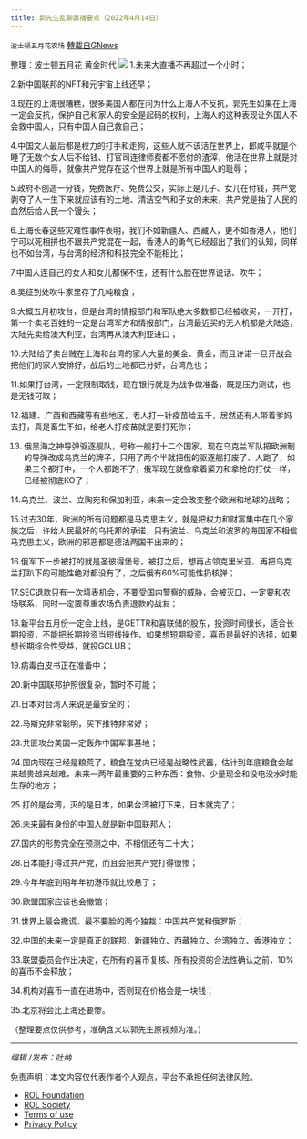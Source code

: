 ```yaml
---
title: 郭先生乱聊直播要点（2022年4月14日）
---
```

`波士顿五月花农场` [轉載自GNews](https://gnews.org/zh-hans/2346321/)

整理：波士顿五月花 黄金时代
![](https://assets.gnews.org/wp-content/uploads/2022/04/屏幕截图66.png)
1.未来大直播不再超过一个小时；

2.新中国联邦的NFT和元宇宙上线还早；

3.现在的上海很糟糕，很多美国人都在问为什么上海人不反抗，郭先生如果在上海一定会反抗，保护自己和家人的安全是起码的权利，上海人的这种表现让外国人不会救中国人，只有中国人自己救自己；

4.中国文人最后都是权力的打手和走狗，这些人就不该活在世界上，郎咸平就是个睡了无数个女人后不给钱、打官司连律师费都不愿付的渣滓，他活在世界上就是对中国人的侮辱，就像共产党存在这个世界上就是所有中国人的耻辱；

5.政府不创造一分钱，免费医疗、免费公交，实际上是儿子、女儿在付钱，共产党剥夺了人一生下来就应该有的土地、清洁空气和子女的未来，共产党是抽了人民的血然后给人民一个馒头；

6.上海长春这些灾难性事件表明，我们不如新疆人、西藏人，更不如香港人，他们宁可以死相拼也不跟共产党混在一起，香港人的勇气已经超出了我们的认知，同样也不如台湾，与台湾的经济和科技完全不能相比；

7.中国人连自己的女人和女儿都保不住，还有什么脸在世界说话、吹牛；

8.吴征到处吹牛家里存了几吨粮食；

9.大概五月初攻台，但是台湾的情报部门和军队绝大多数都已经被收买，一开打，第一个卖老百姓的一定是台湾军方和情报部门，台湾最近买的无人机都是大陆造，大陆先卖给澳大利亚，台湾再从澳大利亚进口；

10.大陆给了卖台贼在上海和台湾的家人大量的美金、黄金，而且许诺一旦开战会把他们的家人安排好，战后的土地都已分好，台湾危也；

11.如果打台湾，一定限制取钱，现在银行就是为战争做准备，既是压力测试，也是无钱可取；

12.福建、广西和西藏等有些地区，老人打一针疫苗给五千，居然还有人带着爹妈去打，真是畜生不如，给老人打疫苗就是要打死你；

13. 俄黑海之神导弹驱逐舰队，号称一舰打十二个国家，现在乌克兰军队把欧洲制的导弹改成乌克兰的牌子，只用了两个半就把俄的驱逐舰打废了、人跑了，如果三个都打中，一个人都跑不了，俄军现在就像拿着菜刀和拿枪的打仗一样，已经被彻底KO了；

14.乌克兰、波兰、立陶宛和保加利亚，未来一定会改变整个欧洲和地球的战略；

15.过去30年，欧洲的所有问题都是马克思主义，就是把权力和财富集中在几个家族之后，许给人民最好的乌托邦的承诺，只有波兰、乌克兰和波罗的海国家不相信马克思主义，欧洲的邪恶都是德法两国干出来的；

16.俄军下一步被打的就是圣彼得堡号，被打之后，想再占领克里米亚、再把乌克兰打趴下的可能性绝对都没有了，之后俄有60%可能性扔核弹；

17.SEC退款只有一次填表机会，不要受国内警察的威胁，会被灭口，一定要和农场联系，同时一定要尊重农场负责退款的战友；

18.新平台五月份一定会上线，是GETTR和喜联储的股东，投资时间很长，适合长期投资，不能把长期投资当短线操作，如果想短期投资，喜币是最好的选择，如果想长期综合性受益，就投GCLUB；

19.病毒白皮书正在准备中；

20.新中国联邦护照很复杂，暂时不可能；

21.日本对台湾人来说是最安全的；

22.马斯克非常聪明，买下推特非常好；

23.共匪攻台美国一定轰炸中国军事基地；

24.国内现在已经是粮荒了，粮食在党内已经是战略性武器，估计到年底粮食会越来越贵越来越难，未来一两年最重要的三种东西：食物、少量现金和没电没水时能生存的地方；

25.打的是台湾，灭的是日本，如果台湾被打下来，日本就完了；

26.未来最有身份的中国人就是新中国联邦人；

27.国内的形势完全在预测之中，不相信还有二十大；

28.日本能打得过共产党，而且会把共产党打得很惨；

29.今年年底到明年年初港币就比较悬了；

30.欧盟国家应该也会撤馆；

31.世界上最会撒谎、最不要脸的两个独裁：中国共产党和俄罗斯；

32.中国的未来一定是真正的联邦，新疆独立、西藏独立、台湾独立、香港独立；

33.联盟委员会作出决定，在所有的喜币复核、所有投资的合法性确认之前，10%的喜币不会释放；

34.机构对喜币一直在进场中，否则现在价格会是一块钱；

35.北京将会比上海还要惨。

（整理要点仅供参考，准确含义以郭先生原视频为准。）

* * *

*编辑 /发布：吐纳*

 

免责声明：本文内容仅代表作者个人观点，平台不承担任何法律风险。

- [ROL Foundation](https://rolfoundation.org/)
- [ROL Society](https://rolsociety.org/)
- [Terms of use](https://gnews.org/terms-of-use-3/)
- [Privacy Policy](https://gnews.org/privacy-policy/)

